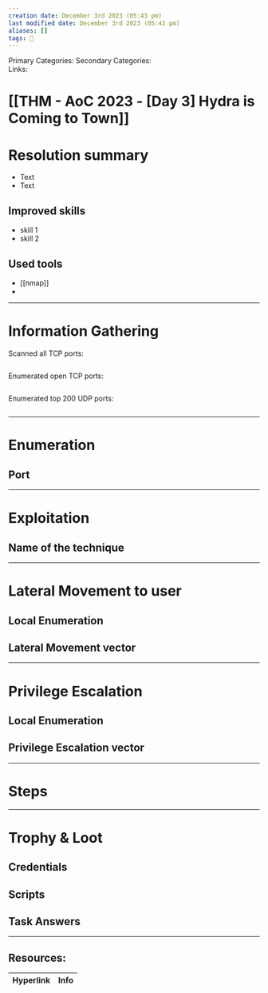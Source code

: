 ```yaml
---
creation date: December 3rd 2023 (05:43 pm)
last modified date: December 3rd 2023 (05:43 pm)
aliases: []
tags: 🎌
---
```

 
Primary Categories: 
Secondary Categories:  
Links: 
# [[THM - AoC 2023 - [Day 3] Hydra is Coming to Town]]  


# Resolution summary
- Text
- Text

## Improved skills
- skill 1
- skill 2

## Used tools
- [[nmap]]
- 

---

# Information Gathering
Scanned all TCP ports:
```bash

```

Enumerated open TCP ports:
```bash

```

Enumerated top 200 UDP ports:
```bash

```

---

# Enumeration
## Port 


---

# Exploitation
## Name of the technique


---

# Lateral Movement to user
## Local Enumeration


## Lateral Movement vector


---

# Privilege Escalation
## Local Enumeration


## Privilege Escalation vector


---

# Steps



---

# Trophy & Loot

## Credentials


## Scripts


## Task Answers



___

## Resources:

| Hyperlink | Info |
| --------- | ---- |


